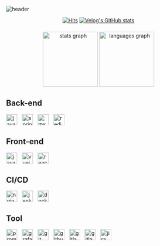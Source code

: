 ![header](https://capsule-render.vercel.app/api?type=transparent&height=100&text=Byeonguk's%20Github&section=header&desc=Back-end%20Engineer&reversal=false&strokeWidth=0&fontSize=50&descAlign=66&descAlignY=90)

<div align=center>
  
[![Hits](https://hits.seeyoufarm.com/api/count/incr/badge.svg?url=https%3A%2F%2Fgithub.com%2Fcutepassions%2Fcutepassions%2Fblob%2Fmain%2FREADME.md&count_bg=%23000000&title_bg=%23555555&icon=github.svg&icon_color=%23E7E7E7&title=hits&edge_flat=false)](https://hits.seeyoufarm.com)
[![Velog's GitHub stats](https://velog-readme-stats.vercel.app/api/badge?name=cutepassions)](https://velog.io/@cutepassions)

</div>

###

<div align="center">
  <img src="https://github-readme-stats.vercel.app/api?username=cutepassions&hide_title=false&hide_rank=false&show_icons=true&include_all_commits=true&count_private=true&disable_animations=false&theme=dracula&locale=en&hide_border=false" height="150" alt="stats graph"  />
  <img src="https://github-readme-stats.vercel.app/api/top-langs?username=cutepassions&locale=en&hide_title=false&layout=compact&card_width=320&langs_count=5&theme=dracula&hide_border=false" height="150" alt="languages graph"  />
  
  
</div>

## Back-end
<div>
  <img src="https://skillicons.dev/icons?i=java" height="30" alt="java logo"  />
  <img width="5" />
  <img src="https://skillicons.dev/icons?i=spring" height="30" alt="spring logo"  />
  <img width="5" />
  <img src="https://skillicons.dev/icons?i=mysql" height="30" alt="mysql logo"  />
  <img width="5" />
  <img src="https://skillicons.dev/icons?i=redis" height="30" alt="redis logo"  />
</div>

## Front-end
<div>
  <img src="https://skillicons.dev/icons?i=js" height="30" alt="javascript logo"  />
  <img width="5" />
  <img src="https://skillicons.dev/icons?i=vue" height="30" alt="vuejs logo"  />
  <img width="5" />
  <img src="https://skillicons.dev/icons?i=react" height="30" alt="react logo"  />
</div>

## CI/CD
<div>
  <img src="https://skillicons.dev/icons?i=nginx" height="30" alt="nginx logo"  />
  <img width="5" />
  <img src="https://skillicons.dev/icons?i=jenkins" height="30" alt="jenkins logo"  />
  <img width="5" />
  <img src="https://skillicons.dev/icons?i=docker" height="30" alt="docker logo"  />
  <img width="5" />
</div>

## Tool
<div>
  <img src="https://skillicons.dev/icons?i=prometheus" height="30" alt="prometheus logo"  />
  <img width="5" />
  <img src="https://skillicons.dev/icons?i=grafana" height="30" alt="grafana logo"  />
  <img width="5" />
  <img src="https://skillicons.dev/icons?i=git" height="30" alt="git logo"  />
  <img width="5" />
  <img src="https://skillicons.dev/icons?i=github" height="30" alt="github logo"  />
  <img width="5" />
  <img src="https://skillicons.dev/icons?i=gitlab" height="30" alt="gitlab logo"  />
  <img width="5" />
  <img src="https://skillicons.dev/icons?i=aws" height="30" alt="gitlab logo"  />
  <img width="5" />
  <img src="https://cdn.jsdelivr.net/gh/devicons/devicon/icons/jira/jira-original.svg" height="30" alt="jira logo"  />
</div>

<!-- 
<img src="https://raw.githubusercontent.com/cutepassions/cutepassions/output/snake.svg" alt="Snake animation" />
  [![Velog's GitHub stats](https://velog-readme-stats.vercel.app/api/list?name=cutepassions)](https://velog.io/@cutepassions)
-->


<!--
![header](https://capsule-render.vercel.app/api?type=transparent&height=100&text=Back-end%20Engineer%20진병욱&section=header&reversal=false&strokeWidth=0&descSize=20)
[![Hits](https://hits.seeyoufarm.com/api/count/incr/badge.svg?url=https%3A%2F%2Fgithub.com%2Fcutepassions&count_bg=%23000000&title_bg=%23555555&icon=github.svg&icon_color=%23E7E7E7&title=hits&edge_flat=false)](https://hits.seeyoufarm.com)

## Projects

## 안녕하세요! Beck-end Engineer 진병욱입니다! 👋
새로운 기술을 접하는 것에 망설임이 없고, 부족한 것이 있다면 항상 배우고자 하는 열정을 가지고 있습니다!

![java](https://www.codenary.co.kr/widget/github-techstack/api?name=java) ![springboot](https://www.codenary.co.kr/widget/github-techstack/api?name=springboot) ![mysql](https://www.codenary.co.kr/widget/github-techstack/api?name=mysql) ![javascript](https://www.codenary.co.kr/widget/github-techstack/api?name=javascript) ![reactjs](https://www.codenary.co.kr/widget/github-techstack/api?name=reactjs) 



<a href="https://github.com/devxb/gitanimals">
  <img
    src="https://render.gitanimals.org/lines/cutepassions?pet-id=651784330148052334"
    width="600"
    height="120"
  />
</a>





  

<!--
<img align="center" src="https://github-readme-stats.vercel.app/api?username=cutepassions&show_icons=true&locale=en" alt="cutepassions" /> 

<img align="center" src="https://github-readme-streak-stats.herokuapp.com/?user=cutepassions&" alt="cutepassions" />

[![Github](https://www.codenary.co.kr/widget/github/api?username=진병욱)](https://www.codenary.co.kr/user-profile/detail/진병욱?github_ride=true&utm_source=github)

-->

<!--
**cutepassions/cutepassions** is a ✨ _special_ ✨ repository because its `README.md` (this file) appears on your GitHub profile.

Here are some ideas to get you started:

- 🔭 I’m currently working on ...
- 🌱 I’m currently learning ...
- 👯 I’m looking to collaborate on ...
- 🤔 I’m looking for help with ...
- 💬 Ask me about ...
- 📫 How to reach me: ...
- 😄 Pronouns: ...
- ⚡ Fun fact: ...
-->
